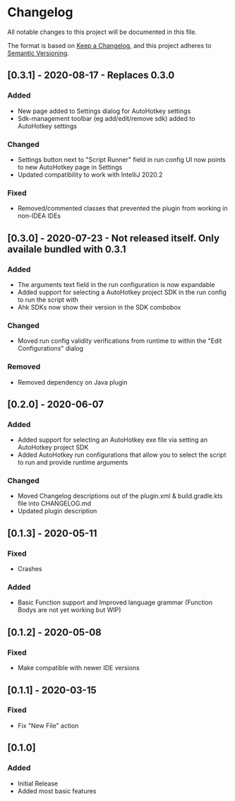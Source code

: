 # Changelog
All notable changes to this project will be documented in this file.

The format is based on [Keep a Changelog](https://keepachangelog.com/en/1.0.0/),
and this project adheres to [Semantic Versioning](https://semver.org/spec/v2.0.0.html).

## [0.3.1] - 2020-08-17 - Replaces 0.3.0
### Added
- New page added to Settings dialog for AutoHotkey settings
- Sdk-management toolbar (eg add/edit/remove sdk) added to AutoHotkey settings

### Changed
- Settings button next to "Script Runner" field in run config UI now points to new AutoHotkey page in Settings
- Updated compatibility to work with IntelliJ 2020.2

### Fixed
- Removed/commented classes that prevented the plugin from working in non-IDEA IDEs 

## [0.3.0] - 2020-07-23 - Not released itself. Only availale bundled with 0.3.1
### Added
- The arguments text field in the run configuration is now expandable
- Added support for selecting a AutoHotkey project SDK in the run config to run the script with
- Ahk SDKs now show their version in the SDK combobox

### Changed
- Moved run config validity verifications from runtime to within the "Edit Configurations" dialog

### Removed
- Removed dependency on Java plugin

## [0.2.0] - 2020-06-07
### Added
- Added support for selecting an AutoHotkey exe file via setting an AutoHotkey project SDK
- Added AutoHotkey run configurations that allow you to select the script to run and provide runtime arguments

### Changed
- Moved Changelog descriptions out of the plugin.xml & build.gradle.kts file into CHANGELOG.md
- Updated plugin description

## [0.1.3] - 2020-05-11
### Fixed
- Crashes

### Added
- Basic Function support and Improved language grammar (Function Bodys are not yet working but WIP)

## [0.1.2] - 2020-05-08
### Fixed
- Make compatible with newer IDE versions

## [0.1.1] - 2020-03-15
### Fixed
- Fix "New File" action

## [0.1.0] 
### Added
- Initial Release
- Added most basic features
